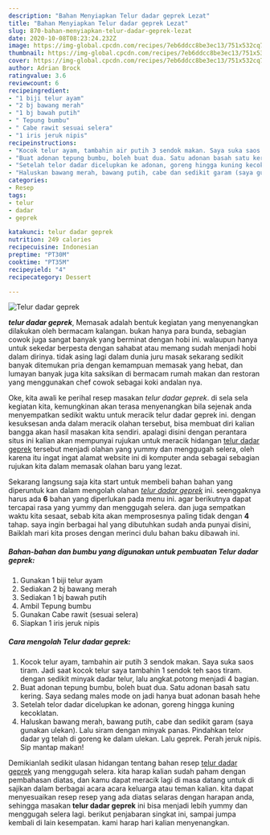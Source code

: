 ```yaml
---
description: "Bahan Menyiapkan Telur dadar geprek Lezat"
title: "Bahan Menyiapkan Telur dadar geprek Lezat"
slug: 870-bahan-menyiapkan-telur-dadar-geprek-lezat
date: 2020-10-08T08:23:24.232Z
image: https://img-global.cpcdn.com/recipes/7eb6ddcc8be3ec13/751x532cq70/telur-dadar-geprek-foto-resep-utama.jpg
thumbnail: https://img-global.cpcdn.com/recipes/7eb6ddcc8be3ec13/751x532cq70/telur-dadar-geprek-foto-resep-utama.jpg
cover: https://img-global.cpcdn.com/recipes/7eb6ddcc8be3ec13/751x532cq70/telur-dadar-geprek-foto-resep-utama.jpg
author: Adrian Brock
ratingvalue: 3.6
reviewcount: 6
recipeingredient:
- "1 biji telur ayam"
- "2 bj bawang merah"
- "1 bj bawah putih"
- " Tepung bumbu"
- " Cabe rawit sesuai selera"
- "1 iris jeruk nipis"
recipeinstructions:
- "Kocok telur ayam, tambahin air putih 3 sendok makan. Saya suka saos tiram. Jadi saat kocok telur saya tambahin 1 sendok teh saos tiram. dengan sedikit minyak dadar telur, lalu angkat.potong menjadi 4 bagian."
- "Buat adonan tepung bumbu, boleh buat dua. Satu adonan basah satu kering. Saya sedang males mode on jadi hanya buat adonan basah hehe"
- "Setelah telor dadar dicelupkan ke adonan, goreng hingga kuning kecoklatan."
- "Haluskan bawang merah, bawang putih, cabe dan sedikit garam (saya gunakan ulekan). Lalu siram dengan minyak panas. Pindahkan telor dadar yg telah di goreng ke dalam ulekan. Lalu geprek. Perah jeruk nipis. Sip mantap makan!"
categories:
- Resep
tags:
- telur
- dadar
- geprek

katakunci: telur dadar geprek 
nutrition: 249 calories
recipecuisine: Indonesian
preptime: "PT30M"
cooktime: "PT35M"
recipeyield: "4"
recipecategory: Dessert

---
```



![Telur dadar geprek](https://img-global.cpcdn.com/recipes/7eb6ddcc8be3ec13/751x532cq70/telur-dadar-geprek-foto-resep-utama.jpg)

<b><i>telur dadar geprek</i></b>, Memasak adalah bentuk kegiatan yang menyenangkan dilakukan oleh bermacam kalangan. bukan hanya para bunda, sebagian cowok juga sangat banyak yang berminat dengan hobi ini. walaupun hanya untuk sekedar berpesta dengan sahabat atau memang sudah menjadi hobi dalam dirinya. tidak asing lagi dalam dunia juru masak sekarang sedikit banyak ditemukan pria dengan kemampuan memasak yang hebat, dan lumayan banyak juga kita saksikan di bermacam rumah makan dan restoran yang menggunakan chef cowok sebagai koki andalan nya.



Oke, kita awali ke perihal resep masakan <i>telur dadar geprek</i>. di sela sela kegiatan kita, kemungkinan akan terasa menyenangkan bila sejenak anda menyempatkan sedikit waktu untuk meracik telur dadar geprek ini. dengan kesuksesan anda dalam meracik olahan tersebut, bisa membuat diri kalian bangga akan hasil masakan kita sendiri. apalagi disini dengan perantara situs ini kalian akan mempunyai rujukan untuk meracik hidangan <u>telur dadar geprek</u> tersebut menjadi olahan yang yummy dan menggugah selera, oleh karena itu ingat ingat alamat website ini di komputer anda sebagai sebagian rujukan kita dalam memasak olahan baru yang lezat.


Sekarang langsung saja kita start untuk membeli bahan bahan yang diperuntuk kan dalam mengolah olahan <u><i>telur dadar geprek</i></u> ini. seenggaknya harus ada <b>6</b> bahan yang diperlukan pada menu ini. agar berikutnya dapat tercapai rasa yang yummy dan menggugah selera. dan juga sempatkan waktu kita sesaat, sebab kita akan memprosesnya paling tidak dengan <b>4</b> tahap. saya ingin berbagai hal yang dibutuhkan sudah anda punyai disini, Baiklah mari kita proses dengan merinci dulu bahan baku dibawah ini.

<!--inarticleads1-->

##### Bahan-bahan dan bumbu yang digunakan untuk pembuatan Telur dadar geprek:

1. Gunakan 1 biji telur ayam
1. Sediakan 2 bj bawang merah
1. Sediakan 1 bj bawah putih
1. Ambil  Tepung bumbu
1. Gunakan  Cabe rawit (sesuai selera)
1. Siapkan 1 iris jeruk nipis




<!--inarticleads2-->

##### Cara mengolah Telur dadar geprek:

1. Kocok telur ayam, tambahin air putih 3 sendok makan. Saya suka saos tiram. Jadi saat kocok telur saya tambahin 1 sendok teh saos tiram. dengan sedikit minyak dadar telur, lalu angkat.potong menjadi 4 bagian.
1. Buat adonan tepung bumbu, boleh buat dua. Satu adonan basah satu kering. Saya sedang males mode on jadi hanya buat adonan basah hehe
1. Setelah telor dadar dicelupkan ke adonan, goreng hingga kuning kecoklatan.
1. Haluskan bawang merah, bawang putih, cabe dan sedikit garam (saya gunakan ulekan). Lalu siram dengan minyak panas. Pindahkan telor dadar yg telah di goreng ke dalam ulekan. Lalu geprek. Perah jeruk nipis. Sip mantap makan!




Demikianlah sedikit ulasan hidangan tentang bahan resep <u>telur dadar geprek</u> yang menggugah selera. kita harap kalian sudah paham dengan pembahasan diatas, dan kamu dapat meracik lagi di masa datang untuk di sajikan dalam berbagai acara acara keluarga atau teman kalian. kita dapat menyesuaikan resep resep yang ada diatas selaras dengan harapan anda, sehingga masakan <b>telur dadar geprek</b> ini bisa menjadi lebih yummy dan menggugah selera lagi. berikut penjabaran singkat ini, sampai jumpa kembali di lain kesempatan. kami harap hari kalian menyenangkan.
